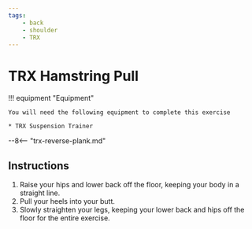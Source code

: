 ```yaml
---
tags:
    - back
    - shoulder
    - TRX
---
```


# TRX Hamstring Pull

!!! equipment "Equipment"

    You will need the following equipment to complete this exercise
    
    * TRX Suspension Trainer

--8<-- "trx-reverse-plank.md"

## Instructions

1. Raise your hips and lower back off the floor, keeping your body in a straight line.
2. Pull your heels into your butt.
2. Slowly straighten your legs, keeping your lower back and hips off the floor for the entire exercise.
